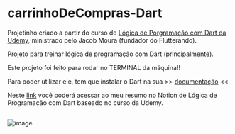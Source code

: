 # carrinhoDeCompras-Dart
Projetinho criado a partir do curso de <a href="https://www.udemy.com/course/logica-de-programacao-com-dart/">Lógica de Porgramação com Dart da Udemy</a>, ministrado pelo Jacob Moura (fundador do Flutterando).

Projeto para treinar lógica de programação com Dart (principalmente).

Este projeto foi feito para rodar no TERMINAL da máquina!!

Para poder utilizar ele, tem que instalar o Dart na sua >> <a href="https://dart.dev/get-dart"> documentação</a> << 

Neste <a href="https://time-horse-883.notion.site/DART-41f30750de3c42e78138697e9b43009d">link<a/> você poderá acessar ao meu resumo no Notion de Lógica de Programação com Dart baseado no curso da Udemy.

##

![image](https://user-images.githubusercontent.com/85703276/137193100-265af4df-c5d0-464d-adeb-2592a49d984f.png)
